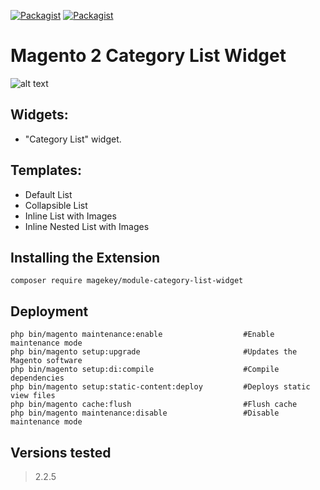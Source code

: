 [![Packagist](https://img.shields.io/packagist/v/magekey/module-category-list-widget.svg)](https://packagist.org/packages/magekey/module-category-list-widget) [![Packagist](https://img.shields.io/packagist/dt/magekey/module-category-list-widget.svg)](https://packagist.org/packages/magekey/module-category-list-widget)

# Magento 2 Category List Widget

![alt text](https://raw.githubusercontent.com/magekey/module-category-list-widget/master/docs/images/preview.png)

## Widgets:

- "Category List" widget.

## Templates:
- Default List
- Collapsible List
- Inline List with Images
- Inline Nested List with Images

## Installing the Extension

    composer require magekey/module-category-list-widget

## Deployment

    php bin/magento maintenance:enable                  #Enable maintenance mode
    php bin/magento setup:upgrade                       #Updates the Magento software
    php bin/magento setup:di:compile                    #Compile dependencies
    php bin/magento setup:static-content:deploy         #Deploys static view files
    php bin/magento cache:flush                         #Flush cache
    php bin/magento maintenance:disable                 #Disable maintenance mode

## Versions tested

> 2.2.5
